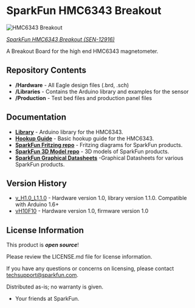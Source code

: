 SparkFun HMC6343 Breakout
=========================

![HMC6343 Breakout](https://cdn.sparkfun.com/assets/learn_tutorials/2/6/5/hmc6343_angled.jpg)   

[*SparkFun HMC6343 Breakout (SEN-12916)*](https://www.sparkfun.com/products/12916)

A Breakout Board for the high end HMC6343 magnetometer.

Repository Contents
-------------------
* **/Hardware** - All Eagle design files (.brd, .sch)
* **/Libraries** - Contains the Arduino library and examples for the sensor
* **/Production** - Test bed files and production panel files


Documentation
--------------
* **[Library](https://github.com/sparkfun/SparkFun_HMC6343_Arduino_Library)** - Arduino library for the HMC6343.
* **[Hookup Guide](https://learn.sparkfun.com/tutorials/hmc6343-3-axis-compass-hookup-guide)** - Basic hookup guide for the HMC6343.
* **[SparkFun Fritzing repo](https://github.com/sparkfun/Fritzing_Parts)** - Fritzing diagrams for SparkFun products.
* **[SparkFun 3D Model repo](https://github.com/sparkfun/3D_Models)** - 3D models of SparkFun products. 
* **[SparkFun Graphical Datasheets](https://github.com/sparkfun/Graphical_Datasheets)** -Graphical Datasheets for various SparkFun products.


Version History
---------------

* [v_H1.0_L1.1.0](https://github.com/sparkfun/HMC6343_Breakout/tree/v_H1.0_L1.1.0) - Hardware version 1.0, library version 1.1.0. Compatible with Arduino 1.6+ 
* [vH10F10](https://github.com/sparkfun/HMC6343_Breakout/tree/vH10F10) - Hardware version 1.0, firmware version 1.0


License Information
-------------------

This product is _**open source**_! 

Please review the LICENSE.md file for license information. 

If you have any questions or concerns on licensing, please contact techsupport@sparkfun.com.

Distributed as-is; no warranty is given.

- Your friends at SparkFun.